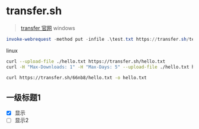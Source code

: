 # transfer.sh

> [transfer 官网](https://transfer.sh/)
windows

```powershell
invoke-webrequest -method put -infile .\test.txt https://transfer.sh/test.txt
```

linux

```bash
curl --upload-file ./hello.txt https://transfer.sh/hello.txt 
curl -H "Max-Downloads: 1" -H "Max-Days: 5" --upload-file ./hello.txt https://transfer.sh/hello.txt 

curl https://transfer.sh/66nb8/hello.txt -o hello.txt
```

## 一级标题1

- [x] 显示
- [ ] 显示2
